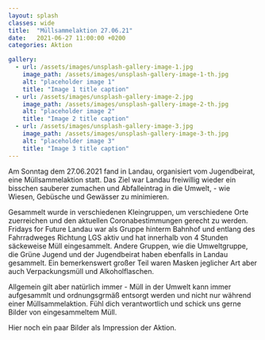 ```yaml
---
layout: splash
classes: wide
title:  "Müllsammelaktion 27.06.21"
date:   2021-06-27 11:00:00 +0200
categories: Aktion

gallery:
  - url: /assets/images/unsplash-gallery-image-1.jpg
    image_path: /assets/images/unsplash-gallery-image-1-th.jpg
    alt: "placeholder image 1"
    title: "Image 1 title caption"
  - url: /assets/images/unsplash-gallery-image-2.jpg
    image_path: /assets/images/unsplash-gallery-image-2-th.jpg
    alt: "placeholder image 2"
    title: "Image 2 title caption"
  - url: /assets/images/unsplash-gallery-image-3.jpg
    image_path: /assets/images/unsplash-gallery-image-3-th.jpg
    alt: "placeholder image 3"
    title: "Image 3 title caption"
---
```

<p> </p>

Am Sonntag dem 27.06.2021 fand in Landau, organisiert vom Jugendbeirat, eine Müllsammelaktion statt. Das Ziel war Landau freiwillig wieder ein bisschen sauberer zumachen und Abfalleintrag in die Umwelt, - wie Wiesen, Gebüsche und Gewässer zu minimieren.  

Gesammelt wurde in verschiedenen Kleingruppen, um verschiedene Orte zuerreichen und den aktuellen Coronabestimmungen gerecht zu werden. Fridays for Future Landau war als Gruppe hinterm Bahnhof und entlang des Fahrradweges Richtung LGS aktiv und hat innerhalb von 4 Stunden säckeweise Müll eingesammelt. 
Andere Gruppen, wie die Umweltgruppe, die Grüne Jugend und der Jugendbeirat haben ebenfalls in Landau gesammelt.
Ein bemerkenswert großer Teil waren Masken jeglicher Art aber auch Verpackungsmüll und Alkoholflaschen. 

Allgemein gilt aber natürlich immer - Müll in der Umwelt kann immer aufgesammlt und ordnungsgrmäß entsorgt werden und nicht nur während einer Müllsammelaktion. Fühl dich verantwortlich und schick uns gerne Bilder von eingesammeltem Müll. 

Hier noch ein paar Bilder als Impression der Aktion.
